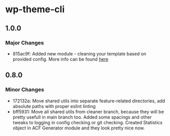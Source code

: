 # wp-theme-cli

## 1.0.0

### Major Changes

- 815ac9f: Added new module - cleaning your template based on provided config. More info can be found [here](/docs/cleaner.md)

## 0.8.0

### Minor Changes

- 172132a: Move shared utils into separate feature-related directories, add absolute paths with proper eslint linting
- bff5931: Move all shared utils from cleaner branch, because they will be pretty usefull in main branch too.
  Added some spacings and other tweaks to logging in config checking or git checking.
  Created Statistics object in ACF Generator module and they look pretty nice now.
